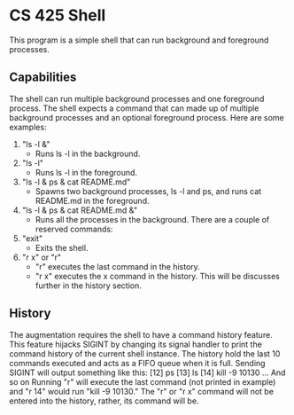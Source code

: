 # CS 425 Shell
This program is a simple shell that can run background and foreground processes.
## Capabilities
The shell can run multiple background processes and one foreground process. The shell expects a command that can made up of multiple background processes and an optional foreground process. Here are some examples:
1. "ls -l &"
    - Runs ls -l in the background.
2. "ls -l"
    - Runs ls -l in the foreground.
3. "ls -l & ps & cat README.md"
    - Spawns two background processes, ls -l and ps, and runs cat README.md in the foreground.
4. "ls -l & ps & cat README.md &"
    - Runs all the processes in the background.
There are a couple of reserved commands:
1. "exit"
    - Exits the shell.
2. "r x" or "r"
    - "r" executes the last command in the history.
    - "r x" executes the x command in the history. This will be discusses further in the history section.

## History
The augmentation requires the shell to have a command history feature. This feature hijacks SIGINT by changing its signal handler to print the command history of the current shell instance. The history hold the last 10 commands executed and acts as a FIFO queue when it is full. Sending SIGINT will output something like this:
[12]  ps
[13]  ls
[14]  kill -9 10130
... And so on
Running "r" will execute the last command (not printed in example) and "r 14" would run "kill -9 10130." The "r" or "r x" command will not be entered into the history, rather, its command will be.
